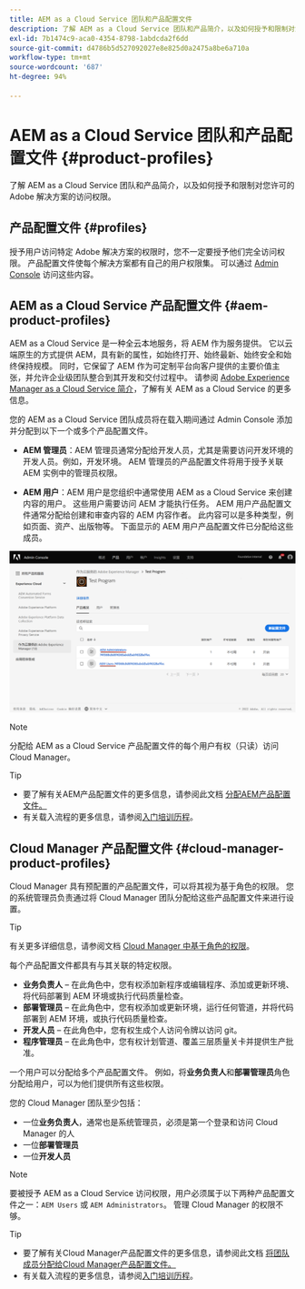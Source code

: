 ```yaml
---
title: AEM as a Cloud Service 团队和产品配置文件
description: 了解 AEM as a Cloud Service 团队和产品简介，以及如何授予和限制对您许可的 Adobe 解决方案的访问权限。
exl-id: 7b1474c9-aca0-4354-8798-1abdcda2f6dd
source-git-commit: d4786b5d527092027e8e825d0a2475a8be6a710a
workflow-type: tm+mt
source-wordcount: '687'
ht-degree: 94%

---
```


# AEM as a Cloud Service 团队和产品配置文件 {#product-profiles}

了解 AEM as a Cloud Service 团队和产品简介，以及如何授予和限制对您许可的 Adobe 解决方案的访问权限。

## 产品配置文件 {#profiles}

授予用户访问特定 Adobe 解决方案的权限时，您不一定要授予他们完全访问权限。 产品配置文件使每个解决方案都有自己的用户权限集。 可以通过 [Admin Console](/help/journey-onboarding/admin-console.md) 访问这些内容。

## AEM as a Cloud Service 产品配置文件 {#aem-product-profiles}

AEM as a Cloud Service 是一种全云本地服务，将 AEM 作为服务提供。 它以云端原生的方式提供 AEM，具有新的属性，如始终打开、始终最新、始终安全和始终保持规模。 同时，它保留了 AEM 作为可定制平台向客户提供的主要价值主张，并允许企业级团队整合到其开发和交付过程中。 请参阅 [Adobe Experience Manager as a Cloud Service 简介](/help/overview/introduction.md)，了解有关 AEM as a Cloud Service 的更多信息。

您的 AEM as a Cloud Service 团队成员将在载入期间通过 Admin Console 添加并分配到以下一个或多个产品配置文件。

* **AEM 管理员**：AEM 管理员通常分配给开发人员，尤其是需要访问开发环境的开发人员。例如，开发环境。 AEM 管理员的产品配置文件将用于授予关联 AEM 实例中的管理员权限。

* **AEM 用户**：AEM 用户是您组织中通常使用 AEM as a Cloud Service 来创建内容的用户。 这些用户需要访问 AEM 才能执行任务。 AEM 用户产品配置文件通常分配给创建和审查内容的 AEM 内容作者。 此内容可以是多种类型，例如页面、资产、出版物等。 下面显示的 AEM 用户产品配置文件已分配给这些成员。

![产品配置文件](/help/onboarding/assets/admin-console-profiles.png)

>[!NOTE]
>
>分配给 AEM as a Cloud Service 产品配置文件的每个用户有权（只读）访问 Cloud Manager。 

>[!TIP]
>
>* 要了解有关AEM产品配置文件的更多信息，请参阅此文档 [分配AEM产品配置文件。](/help/journey-onboarding/assign-profiles-aem.md)
>* 有关载入流程的更多信息，请参阅[入门培训历程](/help/journey-onboarding/overview.md)。


## Cloud Manager 产品配置文件 {#cloud-manager-product-profiles}

Cloud Manager 具有预配置的产品配置文件，可以将其视为基于角色的权限。 您的系统管理员负责通过将 Cloud Manager 团队分配给这些产品配置文件来进行设置。

>[!TIP]
>
>有关更多详细信息，请参阅文档 [Cloud Manager 中基于角色的权限](/help/onboarding/cloud-manager-introduction.md#role-based-permissions)。

每个产品配置文件都具有与其关联的特定权限。

* **业务负责人** – 在此角色中，您有权添加新程序或编辑程序、添加或更新环境、将代码部署到 AEM 环境或执行代码质量检查。
* **部署管理员** – 在此角色中，您有权添加或更新环境，运行任何管道，并将代码部署到 AEM 环境，或执行代码质量检查。
* **开发人员** – 在此角色中，您有权生成个人访问令牌以访问 git。
* **程序管理员** – 在此角色中，您有权计划管道、覆盖三层质量关卡并提供生产批准。

一个用户可以分配给多个产品配置文件。 例如，将&#x200B;**业务负责人**&#x200B;和&#x200B;**部署管理员**&#x200B;角色分配给用户，可以为他们提供所有这些权限。

您的 Cloud Manager 团队至少包括：

* 一位&#x200B;**业务负责人**，通常也是系统管理员，必须是第一个登录和访问 Cloud Manager 的人
* 一位&#x200B;**部署管理员**
* 一位&#x200B;**开发人员**

>[!NOTE]
>
>要被授予 AEM as a Cloud Service 访问权限，用户必须属于以下两种产品配置文件之一：`AEM Users` 或 `AEM Administrators`。 管理 Cloud Manager 的权限不够。

>[!TIP]
>
>* 要了解有关Cloud Manager产品配置文件的更多信息，请参阅此文档 [将团队成员分配给Cloud Manager产品配置文件。](/help/journey-onboarding/assign-profiles-cloud-manager.md)
>* 有关载入流程的更多信息，请参阅[入门培训历程](/help/journey-onboarding/overview.md)。

